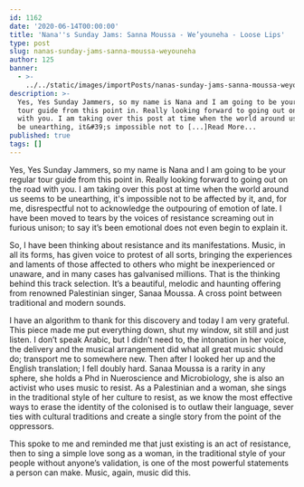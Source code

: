 ```yaml
---
id: 1162
date: '2020-06-14T00:00:00'
title: 'Nana''s Sunday Jams: Sanna Moussa - We’youneha - Loose Lips'
type: post
slug: nanas-sunday-jams-sanna-moussa-weyouneha
author: 125
banner:
  - >-
    ../../static/images/importPosts/nanas-sunday-jams-sanna-moussa-weyouneha/image1162.jpeg
description: >-
  Yes, Yes Sunday Jammers, so my name is Nana and I am going to be your regular
  tour guide from this point in. Really looking forward to going out on the road
  with you. I am taking over this post at time when the world around us seems to
  be unearthing, it&#39;s impossible not to [...]Read More...
published: true
tags: []
---
```

Yes, Yes Sunday Jammers, so my name is Nana and I am going to be your regular tour guide from this point in. Really looking forward to going out on the road with you. I am taking over this post at time when the world around us seems to be unearthing, it's impossible not to be affected by it, and, for me, disrespectful not to acknowledge the outpouring of emotion of late. I have been moved to tears by the voices of resistance screaming out in furious unison; to say it’s been emotional does not even begin to explain it. 

So, I have been thinking about resistance and its manifestations. Music, in all its forms, has given voice to protest of all sorts, bringing the experiences and laments of those affected to others who might be inexperienced or unaware, and in many cases has galvanised millions. That is the thinking behind this track selection. It’s a beautiful, melodic and haunting offering from renowned Palestinian singer, Sanaa Moussa. A cross point between traditional and modern sounds. 

I have an algorithm to thank for this discovery and today I am very grateful. This piece made me put everything down, shut my window, sit still and just listen. I don’t speak Arabic, but I didn’t need to, the intonation in her voice, the delivery and the musical arrangement did what all great music should do; transport me to somewhere new. Then after I looked her up and the English translation; I fell doubly hard. Sanaa Moussa is a rarity in any sphere, she holds a Phd in Nueroscience and Microbiology, she is also an activist who uses music to resist. As a Palestinian and a woman, she sings in the traditional style of her culture to resist, as we know the most effective ways to erase the identity of the colonised is to outlaw their language, sever ties with cultural traditions and create a single story from the point of the oppressors. 

This spoke to me and reminded me that just existing is an act of resistance, then to sing a simple love song as a woman, in the traditional style of your people without anyone’s validation, is one of the most powerful statements a person can make. Music, again, music did this.